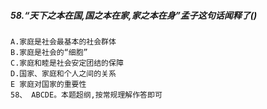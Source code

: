 ##### 58.“天下之本在国,国之本在家,家之本在身”孟子这句话闻释了()
    A.家庭是社会最基本的社会群体
    B.家庭是社会的“细胞”
    C.家庭和睦是社会安定团结的保障
    D.国家、家庭和个人之间的关系
    E 家庭对国家的重要性
    58、 ABCDE。本题超纲,按常规理解作答即可